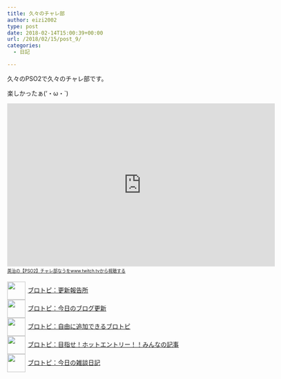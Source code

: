 ```yaml
---
title: 久々のチャレ部
author: eizi2002
type: post
date: 2018-02-14T15:00:39+00:00
url: /2018/02/15/post_9/
categories:
  - 日記

---
```

久々のPSO2で久々のチャレ部です。
  
楽しかったぁ(&#8216;・ω・\`)
  
<iframe src="https://player.twitch.tv/?autoplay=false&video=v228963999" width="620" height="378" frameborder="0" scrolling="no" allowfullscreen="allowfullscreen"></iframe><a style="padding: 2px 0px 4px; display: block; width: 345px; font-weight: normal; font-size: 10px; text-decoration: underline;" href="https://www.twitch.tv/videos/228963999?tt_content=text_link&tt_medium=vod_embed">英治の【PSO2】チャレ部なうをwww.twitch.tvから視聴する</a>

<p style="text-align: left;">
  <a href="https://blogcircle.jp/commu/1911/topic/1"><img src="https://blogcircle.jp/thumb/commu/1911/1" style="width: 3em !important; height: 3em !important; vertical-align: middle; margin-right: .4em;" />ブロトピ：更新報告所</a><br /> <a href="https://blogcircle.jp/commu/414/topic/3"><img src="https://blogcircle.jp/thumb/commu/414/2" style="width: 3em !important; height: 3em !important; vertical-align: middle; margin-right: .4em;" />ブロトピ：今日のブログ更新</a> <br /> <a href="https://blogcircle.jp/commu/583/topic/6"><img src="https://blogcircle.jp/thumb/commu/583/3" style="width: 3em !important; height: 3em !important; vertical-align: middle; margin-right: .4em;" />ブロトピ：自由に追加できるブロトピ</a> <br /> <a href="https://blogcircle.jp/commu/1097/topic/1"><img src="https://blogcircle.jp/thumb/commu/1097/6" style="width: 3em !important; height: 3em !important; vertical-align: middle; margin-right: .4em;" />ブロトピ：目指せ！ホットエントリー！！みんなの記事</a> <br /> <a href="https://blogcircle.jp/commu/29/topic/1"><img src="https://blogcircle.jp/thumb/commu/29/2" style="width: 3em !important; height: 3em !important; vertical-align: middle; margin-right: .4em;" />ブロトピ：今日の雑談日記</a>
</p>